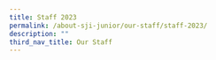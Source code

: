 ```yaml
---
title: Staff 2023
permalink: /about-sji-junior/our-staff/staff-2023/
description: ""
third_nav_title: Our Staff
---
```

